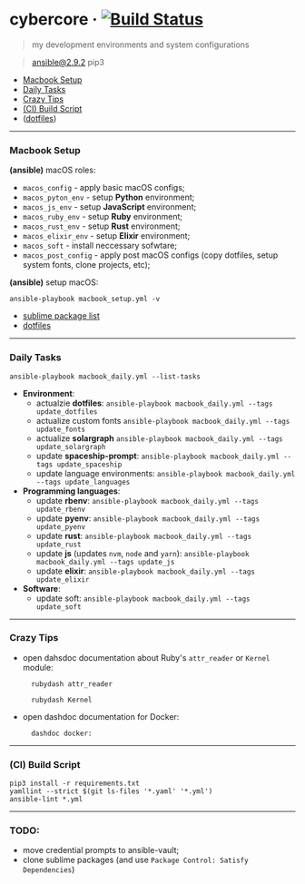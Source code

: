 # cybercore &middot; [![Build Status](https://travis-ci.org/0exp/cybercore.svg?branch=master)](https://travis-ci.org/0exp/cybercore)

> my development environments and system configurations

> ansible@2.9.2
> pip3

- [Macbook Setup](#macbook-setup)
- [Daily Tasks](#daily-tasks)
- [Crazy Tips](#crazy-tips)
- [(CI) Build Script](#ci-build-script)
- ([dotfiles](dotfiles))

---

### Macbook Setup

**(ansible)** macOS roles:
  - `macos_config` - apply basic macOS configs;
  - `macos_pyton_env` - setup **Python** environment;
  - `macos_js_env` - setup **JavaScript** environment;
  - `macos_ruby_env` - setup **Ruby** environment;
  - `macos_rust_env` - setup **Rust** environment;
  - `macos_elixir_env` - setup **Elixir** environment;
  - `macos_soft` - install neccessary sofwtare;
  - `macos_post_config` - apply post macOS configs (copy dotfiles, setup system fonts, clone projects, etc);

**(ansible)** setup macOS:
```shell
ansible-playbook macbook_setup.yml -v
```

- [sublime package list](dotfiles/sublime/packages.md)
- [dotfiles](dotfiles)

---

### Daily Tasks

```shell
ansible-playbook macbook_daily.yml --list-tasks
```

- **Environment**:
  - actualzie **dotfiles**:
    `ansible-playbook macbook_daily.yml --tags update_dotfiles`
  - actualize custom fonts
    `ansible-playbook macbook_daily.yml --tags update_fonts`
  - actualize **solargraph**
    `ansible-playbook macbook_daily.yml --tags update_solargraph`
  - update **spaceship-prompt**:
    `ansible-playbook macbook_daily.yml --tags update_spaceship`
  - update language environments:
    `ansible-playbook macbook_daily.yml --tags update_languages`
- **Programming languages**:
  - update **rbenv**:
    `ansible-playbook macbook_daily.yml --tags update_rbenv`
  - update **pyenv**:
    `ansible-playbook macbook_daily.yml --tags update_pyenv`
  - update **rust**:
    `ansible-playbook macbook_daily.yml --tags update_rust`
  - update **js** (updates `nvm`, `node` and `yarn`):
    `ansible-playbook macbook_daily.yml --tags update_js`
  - update **elixir**:
    `ansible-playbook macbook_daily.yml --tags update_elixir`
- **Software**:
  - update soft:
    `ansible-playbook macbook_daily.yml --tags update_soft`

---

### Crazy Tips

- open dahsdoc documentation about Ruby's `attr_reader` or `Kernel` module:
  ```shell
    rubydash attr_reader
  ```
  ```shell
    rubydash Kernel
  ```

- open dashdoc documentation for Docker:
  ```shell
    dashdoc docker:
  ```

---

### (CI) Build Script

```shell
pip3 install -r requirements.txt
yamllint --strict $(git ls-files '*.yaml' '*.yml')
ansible-lint *.yml
```

---

### TODO:

- move credential prompts to ansible-vault;
- clone sublime packages (and use `Package Control: Satisfy Dependencies`)
